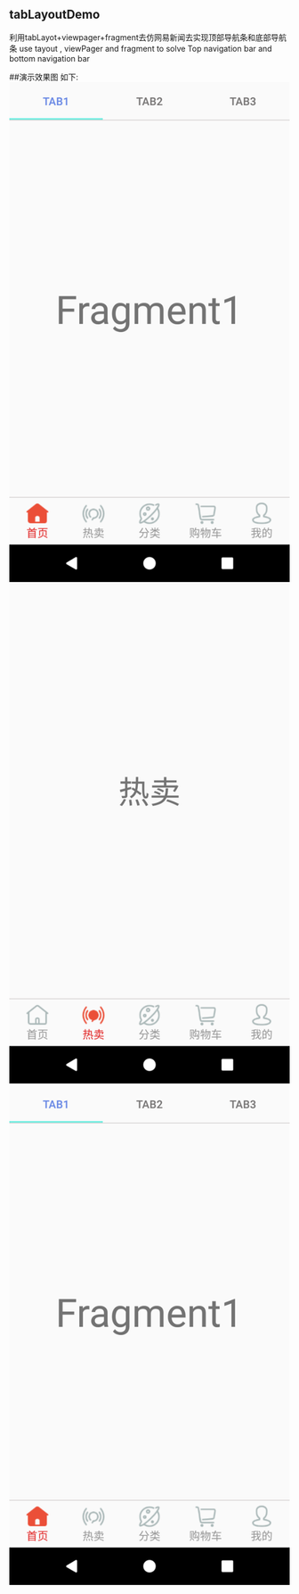 ## tabLayoutDemo 
利用tabLayot+viewpager+fragment去仿网易新闻去实现顶部导航条和底部导航条    use tayout , viewPager and fragment to solve Top navigation bar and bottom navigation bar

##演示效果图 如下:
![image](https://github.com/willBars/tabLayoutDemo/raw/master/screenshort/screenshotone.png)
![image](https://github.com/willBars/tabLayoutDemo/raw/master/screenshort/screenshotthree.png)
![image](https://github.com/willBars/tabLayoutDemo/raw/master/screenshort/screenshottwo.png)
